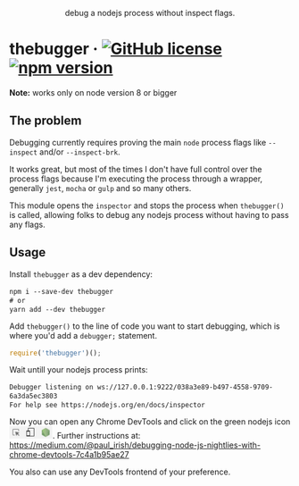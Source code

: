 <p align="center">
  debug a nodejs process without inspect flags.
</p>

# thebugger &middot; [![GitHub license](https://img.shields.io/badge/license-MIT-blue.svg)](https://github.com/fabiomcosta/thebugger/blob/master/LICENSE) [![npm version](https://badge.fury.io/js/thebugger.svg)](https://badge.fury.io/js/thebugger)

**Note:** works only on node version 8 or bigger

## The problem

Debugging currently requires proving the main `node` process flags like `--inspect`
and/or `--inspect-brk`.

It works great, but most of the times I don't have full control over the process
flags because I'm executing the process through a wrapper, generally `jest`,
`mocha` or `gulp` and so many others.

This module opens the `inspector` and stops the process when `thebugger()` is called,
allowing folks to debug any nodejs process without having to pass any flags.

## Usage

Install `thebugger` as a dev dependency:

```
npm i --save-dev thebugger
# or
yarn add --dev thebugger
```

Add `thebugger()` to the line of code you want to start debugging, which is
where you'd add a `debugger;` statement.

```js
require('thebugger')();
```

Wait untill your nodejs process prints:

```
Debugger listening on ws://127.0.0.1:9222/038a3e89-b497-4558-9709-6a3da5ec3803
For help see https://nodejs.org/en/docs/inspector
```

Now you can open any Chrome DevTools and click on the green nodejs icon <img height="22" src="./assets/devtools_nodejs_icon.png"/>.
Further instructions at: https://medium.com/@paul_irish/debugging-node-js-nightlies-with-chrome-devtools-7c4a1b95ae27

You also can use any DevTools frontend of your preference.
